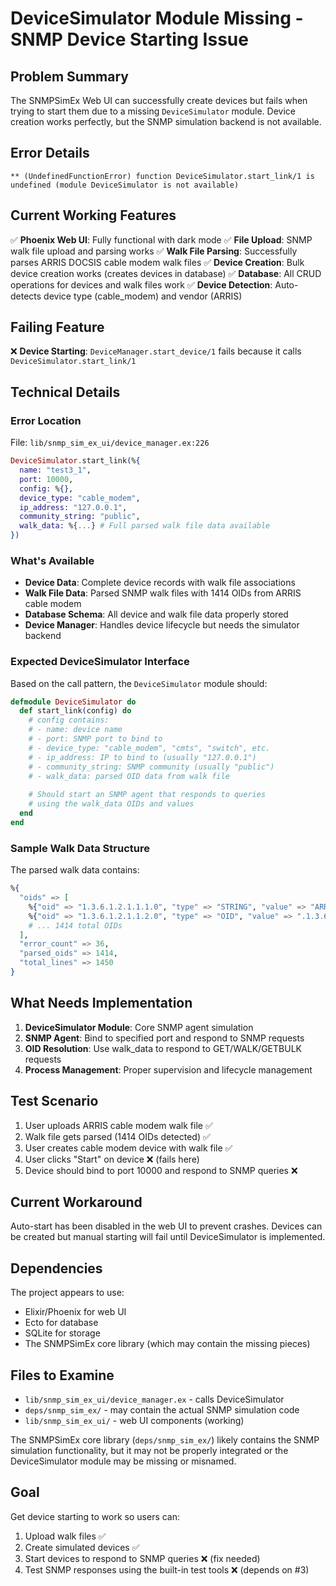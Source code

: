# DeviceSimulator Module Missing - SNMP Device Starting Issue

## Problem Summary
The SNMPSimEx Web UI can successfully create devices but fails when trying to start them due to a missing `DeviceSimulator` module. Device creation works perfectly, but the SNMP simulation backend is not available.

## Error Details
```
** (UndefinedFunctionError) function DeviceSimulator.start_link/1 is undefined (module DeviceSimulator is not available)
```

## Current Working Features
✅ **Phoenix Web UI**: Fully functional with dark mode
✅ **File Upload**: SNMP walk file upload and parsing works
✅ **Walk File Parsing**: Successfully parses ARRIS DOCSIS cable modem walk files
✅ **Device Creation**: Bulk device creation works (creates devices in database)
✅ **Database**: All CRUD operations for devices and walk files work
✅ **Device Detection**: Auto-detects device type (cable_modem) and vendor (ARRIS)

## Failing Feature
❌ **Device Starting**: `DeviceManager.start_device/1` fails because it calls `DeviceSimulator.start_link/1`

## Technical Details

### Error Location
File: `lib/snmp_sim_ex_ui/device_manager.ex:226`
```elixir
DeviceSimulator.start_link(%{
  name: "test3_1", 
  port: 10000, 
  config: %{}, 
  device_type: "cable_modem", 
  ip_address: "127.0.0.1", 
  community_string: "public", 
  walk_data: %{...} # Full parsed walk file data available
})
```

### What's Available
- **Device Data**: Complete device records with walk file associations
- **Walk File Data**: Parsed SNMP walk files with 1414 OIDs from ARRIS cable modem
- **Database Schema**: All device and walk file data properly stored
- **Device Manager**: Handles device lifecycle but needs the simulator backend

### Expected DeviceSimulator Interface
Based on the call pattern, the `DeviceSimulator` module should:

```elixir
defmodule DeviceSimulator do
  def start_link(config) do
    # config contains:
    # - name: device name
    # - port: SNMP port to bind to  
    # - device_type: "cable_modem", "cmts", "switch", etc.
    # - ip_address: IP to bind to (usually "127.0.0.1")
    # - community_string: SNMP community (usually "public")
    # - walk_data: parsed OID data from walk file
    
    # Should start an SNMP agent that responds to queries
    # using the walk_data OIDs and values
  end
end
```

### Sample Walk Data Structure
The parsed walk data contains:
```elixir
%{
  "oids" => [
    %{"oid" => "1.3.6.1.2.1.1.1.0", "type" => "STRING", "value" => "ARRIS DOCSIS 3.1 Touchstone..."},
    %{"oid" => "1.3.6.1.2.1.1.2.0", "type" => "OID", "value" => ".1.3.6.1.4.1.4115.3450.7.0.0.0.0.0"},
    # ... 1414 total OIDs
  ],
  "error_count" => 36,
  "parsed_oids" => 1414,
  "total_lines" => 1450
}
```

## What Needs Implementation

1. **DeviceSimulator Module**: Core SNMP agent simulation
2. **SNMP Agent**: Bind to specified port and respond to SNMP requests
3. **OID Resolution**: Use walk_data to respond to GET/WALK/GETBULK requests
4. **Process Management**: Proper supervision and lifecycle management

## Test Scenario
1. User uploads ARRIS cable modem walk file ✅
2. Walk file gets parsed (1414 OIDs detected) ✅  
3. User creates cable modem device with walk file ✅
4. User clicks "Start" on device ❌ (fails here)
5. Device should bind to port 10000 and respond to SNMP queries ❌

## Current Workaround
Auto-start has been disabled in the web UI to prevent crashes. Devices can be created but manual starting will fail until DeviceSimulator is implemented.

## Dependencies
The project appears to use:
- Elixir/Phoenix for web UI
- Ecto for database
- SQLite for storage
- The SNMPSimEx core library (which may contain the missing pieces)

## Files to Examine
- `lib/snmp_sim_ex_ui/device_manager.ex` - calls DeviceSimulator
- `deps/snmp_sim_ex/` - may contain the actual SNMP simulation code
- `lib/snmp_sim_ex_ui/` - web UI components (working)

The SNMPSimEx core library (`deps/snmp_sim_ex/`) likely contains the SNMP simulation functionality, but it may not be properly integrated or the DeviceSimulator module may be missing or misnamed.

## Goal
Get device starting to work so users can:
1. Upload walk files ✅
2. Create simulated devices ✅
3. Start devices to respond to SNMP queries ❌ (fix needed)
4. Test SNMP responses using the built-in test tools ❌ (depends on #3)